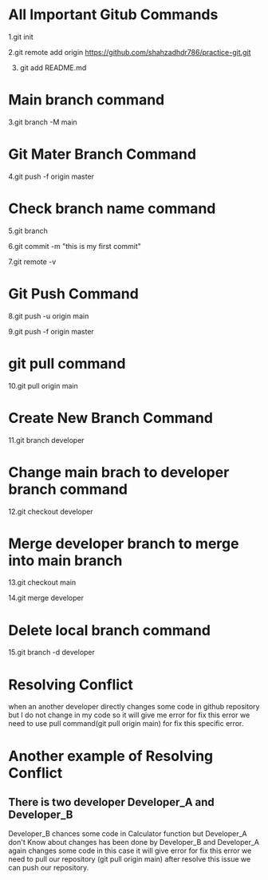 # All Important Gitub Commands 

1.git init  

2.git remote add origin https://github.com/shahzadhdr786/practice-git.git

3. git add README.md

# Main branch command 
3.git branch -M main


# Git Mater Branch Command

4.git push -f origin master

# Check branch name command

5.git branch

6.git commit -m "this is my first commit"

7.git remote -v

# Git Push Command

8.git push -u origin main

9.git push -f origin master

# git pull command 

10.git pull origin main

# Create New Branch Command

11.git branch developer

# Change main brach to developer branch command

12.git checkout developer

# Merge developer branch to merge into main branch 

13.git checkout main

14.git merge developer

# Delete local branch command 

15.git branch -d developer 

# Resolving Conflict

when an another developer directly  changes some code in github repository 
but I do not change in my code so it will give me error for fix this error we need to use pull command(git pull origin main) for fix this specific error.

# Another example of Resolving Conflict

There is two developer Developer_A and Developer_B 
---------------------------------------------------------
Developer_B chances some code in Calculator function but Developer_A don't Know about changes has been done by Developer_B and Developer_A again changes some code in this case it will give error for fix this error we need to pull our repository (git pull origin main) after resolve this issue we can push our repository.





